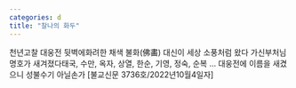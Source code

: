 ```yaml
---
categories: d
title: "찰나의 화두"
---
```

천년고찰 대웅전 뒷벽에화려한 채색 불화(佛畵) 대신이 세상 소풍처럼 왔다 가신부처님 명호가 새겨졌다태국, 수만, 옥자, 상열, 한순, 기영, 정숙, 순복 … 대웅전에 이름을 새겼으니 성불수기 아닐손가 [불교신문 3736호/2022년10월4일자]